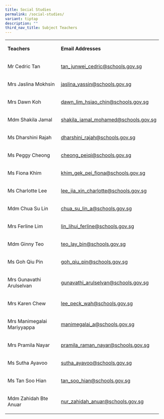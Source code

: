 ```yaml
---
title: Social Studies
permalink: /social-studies/
variant: tiptap
description: ""
third_nav_title: Subject Teachers
---
```

<p></p>
<table style="minWidth: 50px">
<colgroup>
<col>
<col>
</colgroup>
<tbody>
<tr>
<td rowspan="1" colspan="1">
<p><strong>Teachers</strong>
</p>
</td>
<td rowspan="1" colspan="1">
<p><strong>Email Addresses</strong>
</p>
</td>
</tr>
<tr>
<td rowspan="1" colspan="1">
<p>Mr Cedric Tan</p>
</td>
<td rowspan="1" colspan="1">
<p><a href="mailto:lee_jia_xin_charlotte@schools.gov.sg" rel="noopener noreferrer nofollow" target="_blank">tan_junwei_cedric@schools.gov.sg</a>
</p>
</td>
</tr>
<tr>
<td rowspan="1" colspan="1">
<p>Mrs Jaslina Mokhsin</p>
</td>
<td rowspan="1" colspan="1">
<p><a href="mailto:lee_jia_xin_charlotte@schools.gov.sg" rel="noopener noreferrer nofollow" target="_blank">jaslina_yassin@schools.gov.sg</a>
</p>
</td>
</tr>
<tr>
<td rowspan="1" colspan="1">
<p>Mrs Dawn Koh</p>
</td>
<td rowspan="1" colspan="1">
<p><a href="mailto:lee_jia_xin_charlotte@schools.gov.sg" rel="noopener noreferrer nofollow" target="_blank">dawn_lim_hsiao_chin@schools.gov.sg</a>
</p>
</td>
</tr>
<tr>
<td rowspan="1" colspan="1">
<p>Mdm Shakila Jamal</p>
</td>
<td rowspan="1" colspan="1">
<p><a href="mailto:lee_jia_xin_charlotte@schools.gov.sg" rel="noopener noreferrer nofollow" target="_blank">shakila_jamal_mohamed@schools.gov.sg</a>
</p>
</td>
</tr>
<tr>
<td rowspan="1" colspan="1">
<p>Ms Dharshini Rajah</p>
</td>
<td rowspan="1" colspan="1">
<p><a href="mailto:lee_jia_xin_charlotte@schools.gov.sg" rel="noopener noreferrer nofollow" target="_blank">dharshini_rajah@schools.gov.sg</a>
</p>
</td>
</tr>
<tr>
<td rowspan="1" colspan="1">
<p>Ms Peggy Cheong</p>
</td>
<td rowspan="1" colspan="1">
<p><a href="mailto:lee_jia_xin_charlotte@schools.gov.sg" rel="noopener noreferrer nofollow" target="_blank">cheong_peiqi@schools.gov.sg</a>
</p>
</td>
</tr>
<tr>
<td rowspan="1" colspan="1">
<p>Ms Fiona Khim</p>
</td>
<td rowspan="1" colspan="1">
<p><a href="mailto:lee_jia_xin_charlotte@schools.gov.sg" rel="noopener noreferrer nofollow" target="_blank">khim_gek_pei_fiona@schools.gov.sg</a>
</p>
</td>
</tr>
<tr>
<td rowspan="1" colspan="1">
<p>Ms Charlotte Lee</p>
</td>
<td rowspan="1" colspan="1">
<p><a href="mailto:lee_jia_xin_charlotte@schools.gov.sg" rel="noopener noreferrer nofollow" target="_blank">lee_jia_xin_charlotte@schools.gov.sg</a>
</p>
</td>
</tr>
<tr>
<td rowspan="1" colspan="1">
<p>Mdm Chua Su Lin</p>
</td>
<td rowspan="1" colspan="1">
<p><a href="mailto:lee_jia_xin_charlotte@schools.gov.sg" rel="noopener noreferrer nofollow" target="_blank">chua_su_lin_a@schools.gov.sg</a>
</p>
</td>
</tr>
<tr>
<td rowspan="1" colspan="1">
<p>Mrs Ferline Lim</p>
</td>
<td rowspan="1" colspan="1">
<p><a href="mailto:lee_jia_xin_charlotte@schools.gov.sg" rel="noopener noreferrer nofollow" target="_blank">lin_lihui_ferline@schools.gov.sg</a>
</p>
</td>
</tr>
<tr>
<td rowspan="1" colspan="1">
<p>Mdm Ginny Teo</p>
</td>
<td rowspan="1" colspan="1">
<p><a href="mailto:lee_jia_xin_charlotte@schools.gov.sg" rel="noopener noreferrer nofollow" target="_blank">teo_lay_bin@schools.gov.sg</a>
</p>
</td>
</tr>
<tr>
<td rowspan="1" colspan="1">
<p>Ms Goh Qiu Pin</p>
</td>
<td rowspan="1" colspan="1">
<p><a href="mailto:lee_jia_xin_charlotte@schools.gov.sg" rel="noopener noreferrer nofollow" target="_blank">goh_qiu_pin@schools.gov.sg</a>
</p>
</td>
</tr>
<tr>
<td rowspan="1" colspan="1">
<p>Mrs Gunavathi Arulselvan</p>
</td>
<td rowspan="1" colspan="1">
<p><a href="mailto:lee_jia_xin_charlotte@schools.gov.sg" rel="noopener noreferrer nofollow" target="_blank">gunavathi_arulselvan@schools.gov.sg</a>
</p>
</td>
</tr>
<tr>
<td rowspan="1" colspan="1">
<p>Mrs Karen Chew</p>
</td>
<td rowspan="1" colspan="1">
<p><a href="mailto:lee_jia_xin_charlotte@schools.gov.sg" rel="noopener noreferrer nofollow" target="_blank">lee_peck_wah@schools.gov.sg</a>
</p>
</td>
</tr>
<tr>
<td rowspan="1" colspan="1">
<p>Mrs Manimegalai Mariyyappa</p>
</td>
<td rowspan="1" colspan="1">
<p><a href="mailto:lee_jia_xin_charlotte@schools.gov.sg" rel="noopener noreferrer nofollow" target="_blank">manimegalai_a@schools.gov.sg</a>
</p>
</td>
</tr>
<tr>
<td rowspan="1" colspan="1">
<p>Mrs Pramila Nayar</p>
</td>
<td rowspan="1" colspan="1">
<p><a href="mailto:lee_jia_xin_charlotte@schools.gov.sg" rel="noopener noreferrer nofollow" target="_blank">pramila_raman_nayar@schools.gov.sg</a>
</p>
</td>
</tr>
<tr>
<td rowspan="1" colspan="1">
<p>Ms Sutha Ayavoo</p>
</td>
<td rowspan="1" colspan="1">
<p><a href="mailto:lee_jia_xin_charlotte@schools.gov.sg" rel="noopener noreferrer nofollow" target="_blank">sutha_ayavoo@schools.gov.sg</a>
</p>
</td>
</tr>
<tr>
<td rowspan="1" colspan="1">
<p>Ms Tan Soo Hian</p>
</td>
<td rowspan="1" colspan="1">
<p><a href="mailto:lee_jia_xin_charlotte@schools.gov.sg" rel="noopener noreferrer nofollow" target="_blank">tan_soo_hian@schools.gov.sg</a>
</p>
</td>
</tr>
<tr>
<td rowspan="1" colspan="1">
<p>Mdm Zahidah Bte Anuar</p>
</td>
<td rowspan="1" colspan="1">
<p><a href="mailto:lee_jia_xin_charlotte@schools.gov.sg" rel="noopener noreferrer nofollow" target="_blank">nur_zahidah_anuar@schools.gov.sg</a>
</p>
</td>
</tr>
</tbody>
</table>
<p></p>